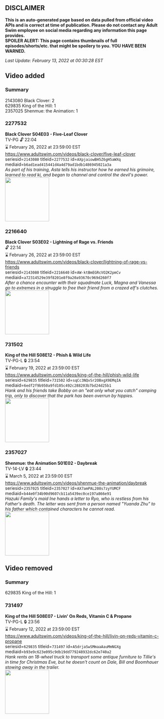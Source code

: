 ## DISCLAIMER
**This is an auto-generated page based on data pulled from official video APIs and is correct at time of publication. Please do not contact any Adult Swim employee on social media regarding any information this page provides.**  
**SPOILER ALERT: This page contains thumbnails of full episodes/shorts/etc. that might be spoilery to you. YOU HAVE BEEN WARNED.**  

_Last Update: February 13, 2022 at 00:30:28 EST_
## Video added
### Summary
2143080 Black Clover: 2  
629835 King of the Hill: 1  
2357025 Shenmue: the Animation: 1  
### 2277532
**Black Clover S04E03 - Five-Leaf Clover**  
TV-PG 🔓 22:04  
⌛ February 26, 2022 at 23:59:00 EST  
https://www.adultswim.com/videos/black-clover/five-leaf-clover  
seriesid=`2143080` titleid=`2277532` id=`AXpjaiowBH5Z6gH5aWXq` mediaid=`b6ad1ead415441d4a4d79ad1bdb1486945021a3a`  
_As part of his training, Asta tells his instructor how he earned his grimoire, learned to read ki, and began to channel and control the devil's power._  
<a href="https://media.cdn.adultswim.com/uploads/20210701/thumbnails/2_21711452121-BlackClover_157_FiveLeafClover.png"><img src="https://media.cdn.adultswim.com/uploads/20210701/thumbnails/2_21711452121-BlackClover_157_FiveLeafClover.png" height="144px" /></a>
### 2216640
**Black Clover S03E02 - Lightning of Rage vs. Friends**  
 🔓 22:14  
⌛ February 26, 2022 at 23:59:00 EST  
https://www.adultswim.com/videos/black-clover/lightning-of-rage-vs-friends  
seriesid=`2143080` titleid=`2216640` id=`AW-ktBmEGRcVO2K2pmCv` mediaid=`a72314529e39f8201e8f9a20a93670c969d260f7`  
_After a chance encounter with their squadmate Luck, Magna and Vanessa go to extremes in a struggle to free their friend from a crazed elf's clutches._  
<a href="https://media.cdn.adultswim.com/uploads/20200204/thumbnails/2_20241444531-BlackClover_104.jpg"><img src="https://media.cdn.adultswim.com/uploads/20200204/thumbnails/2_20241444531-BlackClover_104.jpg" height="144px" /></a>
### 731502
**King of the Hill S08E12 - Phish & Wild Life**  
TV-PG-L 🔒 23:54  
⌛ February 19, 2022 at 23:59:00 EST  
https://www.adultswim.com/videos/king-of-the-hill/phish-wild-life  
seriesid=`629835` titleid=`731502` id=`sqCc3NQvSr2OBxgX9EMqIA` mediaid=`6edf2f9b950a9fd105c492c288203b7bd24d25b1`  
_Hank and his friends take Bobby on an "eat only what you catch" camping trip, only to discover that the park has been overrun by hippies._  
<a href="https://i.cdn.turner.com/adultswim/big/image-upload/thumbnails/thumb-2_image-15203538448765.jpg"><img src="https://i.cdn.turner.com/adultswim/big/image-upload/thumbnails/thumb-2_image-15203538448765.jpg" height="144px" /></a>
### 2357027
**Shenmue: the Animation S01E02 - Daybreak**  
TV-14-LV 🔒 23:44  
⌛ March 5, 2022 at 23:59:00 EST  
https://www.adultswim.com/videos/shenmue-the-animation/daybreak  
seriesid=`2357025` titleid=`2357027` id=`AX7amPAL208s7zyYUMCF` mediaid=`b44e0f34b90d9607cb11a5439ec0ce197a866e91`  
_Hazuki Family's maid Ine hands a letter to Ryo, who is restless from his Father's death. The letter was sent from a person named "Yuanda Zhu" to his father which contained characters he cannot read._  
<a href="https://media.cdn.adultswim.com/uploads/20220208/thumbnails/2_22281329100-ShenmueTheAnimation_002_Daybreak.png"><img src="https://media.cdn.adultswim.com/uploads/20220208/thumbnails/2_22281329100-ShenmueTheAnimation_002_Daybreak.png" height="144px" /></a>
## Video removed
### Summary
629835 King of the Hill: 1  
### 731497
**King of the Hill S08E07 - Livin' On Reds, Vitamin C & Propane**  
TV-PG-L 🔒 23:56  
⌛ February 12, 2022 at 23:59:00 EST  
https://www.adultswim.com/videos/king-of-the-hill/livin-on-reds-vitamin-c-propane  
seriesid=`629835` titleid=`731497` id=`A5drjaSwSMmaaAauMmNGXg` mediaid=`b93e9c623e095c9db19dd779248932dc62e740a2`  
_Hank rents an 18-wheel truck to transport some antique furniture to Tillie's in time for Christmas Eve, but he doesn't count on Dale, Bill and Boomhauer stowing away in the trailer._  
<a href="https://media.cdn.adultswim.com/uploads/20220204/thumbnails/2_222415356-KingOfTheHill_805_LivinOnRedsVitaminCAndPropane.png"><img src="https://media.cdn.adultswim.com/uploads/20220204/thumbnails/2_222415356-KingOfTheHill_805_LivinOnRedsVitaminCAndPropane.png" height="144px" /></a>
